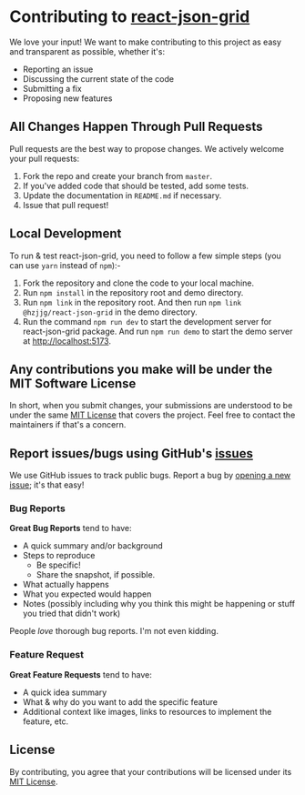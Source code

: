 # Contributing to [react-json-grid](https://github.com/hzjjg/react-json-grid)

We love your input! We want to make contributing to this project as easy and transparent as possible, whether it's:

- Reporting an issue
- Discussing the current state of the code
- Submitting a fix
- Proposing new features

## All Changes Happen Through Pull Requests

Pull requests are the best way to propose changes. We actively welcome your pull requests:

1. Fork the repo and create your branch from `master`.
2. If you've added code that should be tested, add some tests.
3. Update the documentation in `README.md` if necessary.
4. Issue that pull request!

## Local Development

To run & test react-json-grid, you need to follow a few simple steps (you can use `yarn` instead of `npm`):-

1. Fork the repository and clone the code to your local machine.
2. Run `npm install` in the repository root and demo directory.
3. Run `npm link` in the repository root. And then run `npm link @hzjjg/react-json-grid` in the demo directory.
4. Run the command `npm run dev` to start the development server for react-json-grid package. And run `npm run demo` to start the demo server at <http://localhost:5173>.

## Any contributions you make will be under the MIT Software License

In short, when you submit changes, your submissions are understood to be under the same [MIT License](http://choosealicense.com/licenses/mit/) that covers the project. Feel free to contact the maintainers if that's a concern.

## Report issues/bugs using GitHub's [issues](https://github.com/hzjjg/react-json-grid/issues)

We use GitHub issues to track public bugs. Report a bug by [opening a new issue](https://github.com/hzjjg/react-json-grid/issues/new/choose); it's that easy!

### Bug Reports

**Great Bug Reports** tend to have:

- A quick summary and/or background
- Steps to reproduce
  - Be specific!
  - Share the snapshot, if possible.
- What actually happens
- What you expected would happen
- Notes (possibly including why you think this might be happening or stuff you tried that didn't work)

People _love_ thorough bug reports. I'm not even kidding.

### Feature Request

**Great Feature Requests** tend to have:

- A quick idea summary
- What & why do you want to add the specific feature
- Additional context like images, links to resources to implement the feature, etc.

## License

By contributing, you agree that your contributions will be licensed under its [MIT License](./LICENSE).
